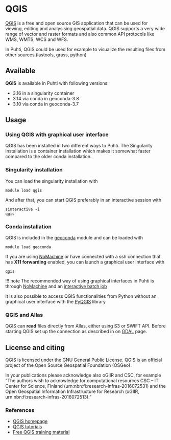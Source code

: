 # QGIS

[QGIS](https://qgis.org/en/site/) is a free and open source GIS application that can be used for viewing, editing and analysising geospatial data. QGIS supports a very wide range of vector and raster formats and also common API protocols like WMS, WMTS, WCS and WFS.

In Puhti, QGIS could be used for example to visualize the resulting files from other sources (lastools, grass, python)

## Available

__QGIS__ is available in Puhti with following versions:

* 3.16 in a singularity container
* 3.14 via conda in geoconda-3.8
* 3.10 via conda in geoconda-3.7

## Usage

### Using QGIS with graphical user interface

QGIS has been installed in two different ways to Puhti. The Singularity installation is a container installation which makes it somewhat faster compared to the older conda installation.

### Singularity installation

You can load the singularity installation with

```
module load qgis
```

And after that, you can start QGIS preferably in an interactive session with

```
sinteractive -i
qgis
```

### Conda installation

QGIS is included in the [geoconda](../apps/geoconda.md) module and can be loaded with

```
module load geoconda
```

If you are using [NoMachine](nomachine.md) or have connected with a ssh connection that has __X11 forwarding__ enabled, you can launch a graphical user interface with

```
qgis
```

!!! note
    The recommended way of using graphical interfaces in Puhti is through [NoMachine](nomachine.md) and an [interactive batch job](../computing/running/interactive-usage.md)

It is also possible to access QGIS functionalities from Python without an graphical user interface with the [PyQGIS](https://docs.qgis.org/testing/en/docs/pyqgis_developer_cookbook/) library


### QGIS and Allas
QGIS can __read__ files directly from Allas, either using S3 or SWIFT API. Before starting QGIS set up the connection as described in on [GDAL](gdal.md) page.

## License and citing

QGIS is licensed under the GNU General Public License. QGIS is an official project of the Open Source Geospatial Foundation (OSGeo).

In your publications please acknowledge also oGIIR and CSC, for example “The authors wish to acknowledge for computational resources CSC – IT Center for Science, Finland (urn:nbn:fi:research-infras-2016072531) and the Open Geospatial Information Infrastructure for Research (oGIIR, urn:nbn:fi:research-infras-2016072513).”

### References

* [QGIS homepage](https://www.qgis.org/)
* [QGIS tutorials](https://www.qgistutorials.com/en/)
* [Free QGIS training material](https://qgis.org/en/site/forusers/trainingmaterial/index.html)
